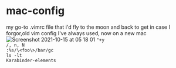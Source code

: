 # mac-config
my go-to .vimrc file that i'd fly to the moon and back to get in case I forgor,old vim config I've always used, now on a new mac
![Screenshot 2021-10-15 at 05 18 01](https://user-images.githubusercontent.com/46292172/137426949-19e402c1-32e0-47b3-a0f2-c501c3993dcd.png)
```"+y```<br>
```/, n, N```<br>
```:%s/\<foo\>/bar/gc```<br>
```ls -lt```<br>
```Karabinder-elements```<br>
